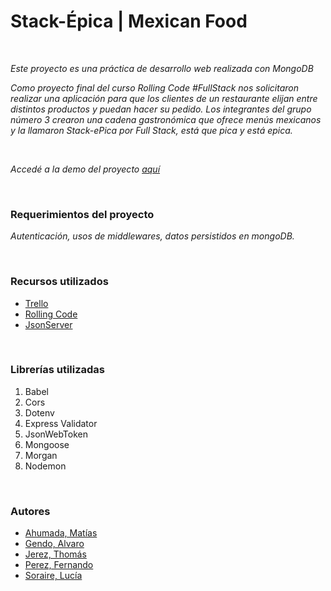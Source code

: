 #  Stack-Épica | Mexican Food

<br>

 
 *Este proyecto es una práctica de desarrollo web realizada con MongoDB*
 
*Como proyecto final del curso Rolling Code #FullStack nos solicitaron realizar una aplicación para que los clientes de un restaurante elijan entre distintos productos y puedan hacer su pedido. Los integrantes del grupo número 3 crearon una cadena gastronómica que ofrece menús mexicanos y la llamaron Stack-ePica por Full Stack, está que pica y está epica.*

<br>

*Accedé a la demo del proyecto [aquí](https://stack-epil.netlify.app/)*


<br>

### Requerimientos del proyecto
*Autenticación, usos de middlewares, datos persistidos en mongoDB.*

<br>

### Recursos utilizados

- [Trello](https://trello.com/b/VOgTgfLo/proyecto-final-rollingcode)
- [Rolling Code](https://campus.rollingcodeschool.com/login/index.php)
- [JsonServer](https://www.npmjs.com/package/json-server)

<br>

### Librerías utilizadas

1. Babel
1. Cors
1. Dotenv
1. Express Validator
1. JsonWebToken
1. Mongoose
1. Morgan
1. Nodemon

<br>


### Autores
- [Ahumada, Matías](https://github.com/MatiasAhumada)
- [Gendo, Alvaro](https://github.com/Alvaro-Gendo)
- [Jerez, Thomás](https://github.com/Thomyjerez)
- [Perez, Fernando](https://github.com/PerezFe)
- [Soraire, Lucía](https://github.com/luciasoraire)

